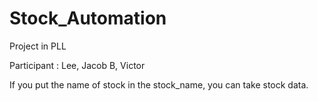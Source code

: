 # Stock_Automation
Project in PLL

Participant : Lee, Jacob B, Victor

If you put the name of stock in the stock_name, you can take stock data.
